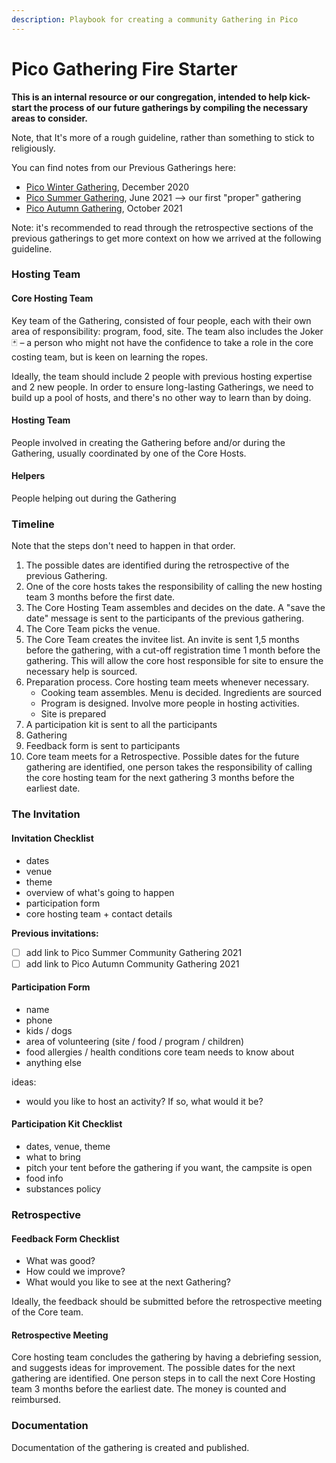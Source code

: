 ```yaml
---
description: Playbook for creating a community Gathering in Pico
---
```


# Pico Gathering Fire Starter

**This is an internal resource or our congregation, intended to help kick-start the process of our future gatherings by compiling the necessary areas to consider.**

Note, that It's more of a rough guideline, rather than something to stick to religiously.

You can find notes from our Previous Gatherings here:

* [Pico Winter Gathering](../projects/winter-gathering-2020.md), December 2020
* [Pico Summer Gathering](../projects/summer-gathering-2021.md), June 2021 –> our first "proper" gathering
* [Pico Autumn Gathering](../projects/autumn-gathering-2021.md), October 2021

Note: it's recommended to read through the retrospective sections of the previous gatherings to get more context on how we arrived at the following guideline.

### Hosting Team

#### Core Hosting Team

Key team of the Gathering, consisted of four people, each with their own area of responsibility: program, food, site. The team also includes the Joker 🃏 – a person who might not have the confidence to take a role in the core costing team, but is keen on learning the ropes.

Ideally, the team should include 2 people with previous hosting expertise and 2 new people. In order to ensure long-lasting Gatherings, we need to build up a pool of hosts, and there's no other way to learn than by doing.

#### Hosting Team

People involved in creating the Gathering before and/or during the Gathering, usually coordinated by one of the Core Hosts.

#### Helpers

People helping out during the Gathering

### Timeline

Note that the steps don't need to happen in that order.

1. The possible dates are identified during the retrospective of the previous Gathering.
2. One of the core hosts takes the responsibility of calling the new hosting team 3 months before the first date.
3. The Core Hosting Team assembles and decides on the date. A "save the date" message is sent to the participants of the previous gathering.
4. The Core Team picks the venue.
5. The Core Team creates the invitee list. An invite is sent 1,5 months before the gathering, with a cut-off registration time 1 month before the gathering. This will allow the core host responsible for site to ensure the necessary help is sourced.
6. Preparation process. Core hosting team meets whenever necessary.
   * Cooking team assembles. Menu is decided. Ingredients are sourced
   * Program is designed. Involve more people in hosting activities.
   * Site is prepared
7. A participation kit is sent to all the participants
8. Gathering
9. Feedback form is sent to participants
10. Core team meets for a Retrospective. Possible dates for the future gathering are identified, one person takes the responsibility of calling the core hosting team for the next gathering 3 months before the earliest date.

### The Invitation

#### Invitation Checklist

* dates
* venue
* theme
* overview of what's going to happen
* participation form
* core hosting team + contact details

**Previous invitations:**
- [ ] add link to Pico Summer Community Gathering 2021
- [ ] add link to Pico Autumn Community Gathering 2021

#### Participation Form

* name
* phone
* kids / dogs
* area of volunteering (site / food / program / children)
* food allergies / health conditions core team needs to know about
* anything else

ideas:

* would you like to host an activity? If so, what would it be?

#### Participation Kit Checklist

* dates, venue, theme
* what to bring
* pitch your tent before the gathering if you want, the campsite is open
* food info
* substances policy

### Retrospective

#### Feedback Form Checklist

* What was good?
* How could we improve?
* What would you like to see at the next Gathering?

Ideally, the feedback should be submitted before the retrospective meeting of the Core team.

#### Retrospective Meeting

Core hosting team concludes the gathering by having a debriefing session, and suggests ideas for improvement. The possible dates for the next gathering are identified. One person steps in to call the next Core Hosting team 3 months before the earliest date. The money is counted and reimbursed.

### Documentation

Documentation of the gathering is created and published.
